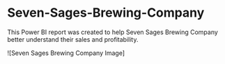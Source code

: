 # Seven-Sages-Brewing-Company
This Power BI report was created to help Seven Sages Brewing Company better understand their sales and profitability.

![Seven Sages Brewing Company Image]
